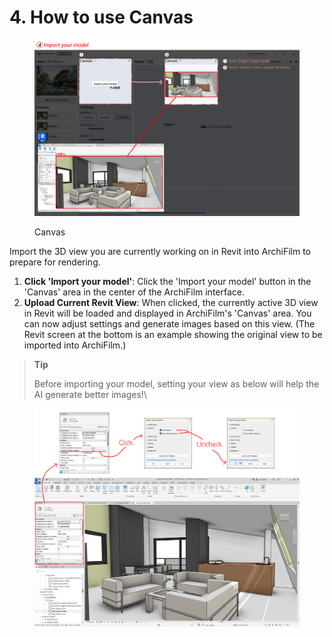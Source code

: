 # 4. How to use Canvas

<figure><img src="../../../.gitbook/assets/튜토리얼5.png" alt=""><figcaption><p>Canvas</p></figcaption></figure>

Import the 3D view you are currently working on in Revit into ArchiFilm to prepare for rendering.

1. **Click 'Import your model'**: Click the 'Import your model' button in the 'Canvas' area in the center of the ArchiFilm interface.
2. **Upload Current Revit View**: When clicked, the currently active 3D view in Revit will be loaded and displayed in ArchiFilm's 'Canvas' area. You can now adjust settings and generate images based on this view. (The Revit screen at the bottom is an example showing the original view to be imported into ArchiFilm.)



> **Tip**
>
> Before importing your model, setting your view as below will help the AI generate better images!\
>

<figure><img src="../../../.gitbook/assets/팁입 (1).png" alt=""><figcaption></figcaption></figure>
